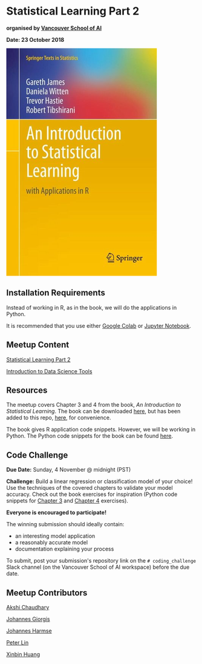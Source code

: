 # Statistical Learning Part 2

**organised by [Vancouver School of AI](https://www.facebook.com/groups/991378534367193/)**

**Date: 23 October 2018**

![](additional/isl.jpg)

## Installation Requirements

Instead of working in R, as in the book, we will do the applications in Python.

It is recommended that you use either [Google Colab](https://colab.research.google.com/notebooks/welcome.ipynb#recent=true) or [Jupyter Notebook](http://jupyter.org/).

## Meetup Content

[Statistical Learning Part 2](https://docs.google.com/presentation/d/1hdb-CT2LkbaZJHRNhsmYLsFJXHL7DKF5Pvq61j6o_sA/edit?usp=sharing)

[Introduction to Data Science Tools](http://nbviewer.jupyter.org/github/johannesgiorgis/school_of_ai_vancouver/blob/master/intro_to_data_science_tools/introduction_to_data_science_tools_01.ipynb)

## Resources

The meetup covers Chapter 3 and 4 from the book, *An Introduction to Statistical Learning*. The book can be downloaded [here](http://www-bcf.usc.edu/~gareth/ISL/ISLR%20Seventh%20Printing.pdf), but has been added to this repo, [here](https://github.com/SchoolofAI-Vancouver/statistical_learning_1/blob/master/docs/An%20Introduction%20to%20Statistical%20Learning%20-%20Gareth%20James.pdf), for convenience.

The book gives R application code snippets. However, we will be working in Python. The Python code snippets for the book can be found [here](https://github.com/JWarmenhoven/ISLR-python).

## Code Challenge

**Due Date:** Sunday, 4 November @ midnight (PST)

**Challenge:** Build a linear regression or classification model of your choice! Use the techniques of the covered chapters to validate your model accuracy. Check out the book exercises for inspiration (Python code snippets for [Chapter 3](http://nbviewer.jupyter.org/github/JWarmenhoven/ISL-python/blob/master/Notebooks/Chapter%203.ipynb) and [Chapter 4](http://nbviewer.jupyter.org/github/JWarmenhoven/ISL-python/blob/master/Notebooks/Chapter%204.ipynb) exercises).

**Everyone is encouraged to participate!**

The winning submission should ideally contain:

* an interesting model application
* a reasonably accurate model
* documentation explaining your process

To submit, post your submission's repository link on the `# coding_challenge` Slack channel (on the Vancouver School of AI workspace) before the due date.

## Meetup Contributors

[Akshi Chaudhary](https://github.com/akshi8)

[Johannes Giorgis](https://github.com/johannesgiorgis)

[Johannes Harmse](https://github.com/johannesharmse)

[Peter Lin](https://github.com/peter0083)

[Xinbin Huang](https://github.com/xinbinhuang)



